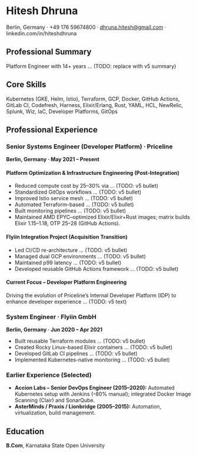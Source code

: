 # Hitesh Dhruna
Berlin, Germany · +49 176 59674800 · dhruna.hitesh@gmail.com · linkedin.com/in/hiteshdhruna

## Professional Summary
Platform Engineer with 14+ years … (TODO: replace with v5 summary)

## Core Skills
Kubernetes (GKE, Helm, Istio), Terraform, GCP, Docker, GitHub Actions, GitLab CI, Codefresh, Harness,
Elixir/Erlang, Rust, YAML, HCL, NewRelic, Splunk, Wiz, IaC, Developer Platforms, GitOps

## Professional Experience

### Senior Systems Engineer (Developer Platform) · Priceline
**Berlin, Germany · May 2021 – Present**

#### Platform Optimization & Infrastructure Engineering (Post-Integration)
- Reduced compute cost by 25–30% via … (TODO: v5 bullet)
- Standardized GitOps workflows … (TODO: v5 bullet)
- Improved Istio service mesh … (TODO: v5 bullet)
- Automated Terraform-based … (TODO: v5 bullet)
- Built monitoring pipelines … (TODO: v5 bullet)
- Maintained AMD EPYC–optimized Elixir/Elixir+Rust images; matrix builds Elixir 1.15–1.18, OTP 25–28 (GitHub Actions).

#### Flyiin Integration Project (Acquisition Transition)
- Led CI/CD re-architecture … (TODO: v5 bullet)
- Managed dual GCP environments … (TODO: v5 bullet)
- Maintained p99 latency … (TODO: v5 bullet)
- Developed reusable GitHub Actions framework … (TODO: v5 bullet)

#### Current Focus – Developer Platform Engineering
Driving the evolution of Priceline’s Internal Developer Platform (IDP) to enhance developer experience … (TODO: v5 text)

### System Engineer · Flyiin GmbH
**Berlin, Germany · Jun 2020 – Apr 2021**
- Built reusable Terraform modules … (TODO: v5 bullet)
- Created Rocky Linux–based Elixir containers … (TODO: v5 bullet)
- Developed GitLab CI pipelines … (TODO: v5 bullet)
- Implemented Kubernetes-native monitoring … (TODO: v5 bullet)

### Earlier Experience (Selected)
- **Accion Labs – Senior DevOps Engineer (2015–2020):** Automated Kubernetes setup with Jenkins (–80% manual); integrated Docker Image Scanning (Clair) and SonarQube.
- **AsterMinds / Praxis / Lionbridge (2005–2015):** Automation, virtualization, build management.

## Education
**B.Com**, Karnataka State Open University
